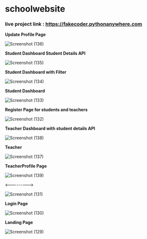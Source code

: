 # schoolwebsite



<h3>live project link : <a href="https://fakecoder.pythonanywhere.com"> https://fakecoder.pythonanywhere.com </a></h3>



<b>Update Profile Page</b>

![Screenshot (136)](https://user-images.githubusercontent.com/97719684/182131217-cd220a14-a2a8-471c-8e0f-6140d95d2e83.png)



<b>Student Dashboard Student Details API</b>

![Screenshot (135)](https://user-images.githubusercontent.com/97719684/182131224-cfa32d0e-8fc9-44d1-b452-3c89767a1f02.png)



<b>Student Dashboard with Filter</b>

![Screenshot (134)](https://user-images.githubusercontent.com/97719684/182131227-0bf911c6-9446-4283-87ae-f71785f9dce7.png)



<b>Student Dashboard</b>

![Screenshot (133)](https://user-images.githubusercontent.com/97719684/182131231-62ac5d33-cbbe-4f0d-8558-0cd43ef64dda.png)





<b>Register Page for students and teachers</b>

![Screenshot (132)](https://user-images.githubusercontent.com/97719684/182131234-0da5b43a-35a6-4c3b-9b26-33b2dc64e6ee.png)



<b>Teacher Dashboard with student details API</b>

![Screenshot (138)](https://user-images.githubusercontent.com/97719684/182132967-29f96923-6deb-4e83-b755-4547afeb29a1.png)



<b>Teacher</b>

![Screenshot (137)](https://user-images.githubusercontent.com/97719684/182132973-4dda069c-54d9-4773-a1d9-d02bbce00527.png)


<b>TeacherProfile Page</b>

![Screenshot (139)](https://user-images.githubusercontent.com/97719684/182132977-c9ce9ad3-84dd-4d69-a7fa-5fc8bab9745b.png)


<--------->





![Screenshot (131)](https://user-images.githubusercontent.com/97719684/182131238-25be0706-63d9-4257-9d94-d752f2a22506.png)


<b>Login Page</b>

![Screenshot (130)](https://user-images.githubusercontent.com/97719684/182131242-b9b6e524-9049-4fa2-b294-8c289f36d38d.png)



<b>Landing Page</b>

![Screenshot (129)](https://user-images.githubusercontent.com/97719684/182131246-5ac522e1-4e52-4593-9402-e56c1ff56a7d.png)
